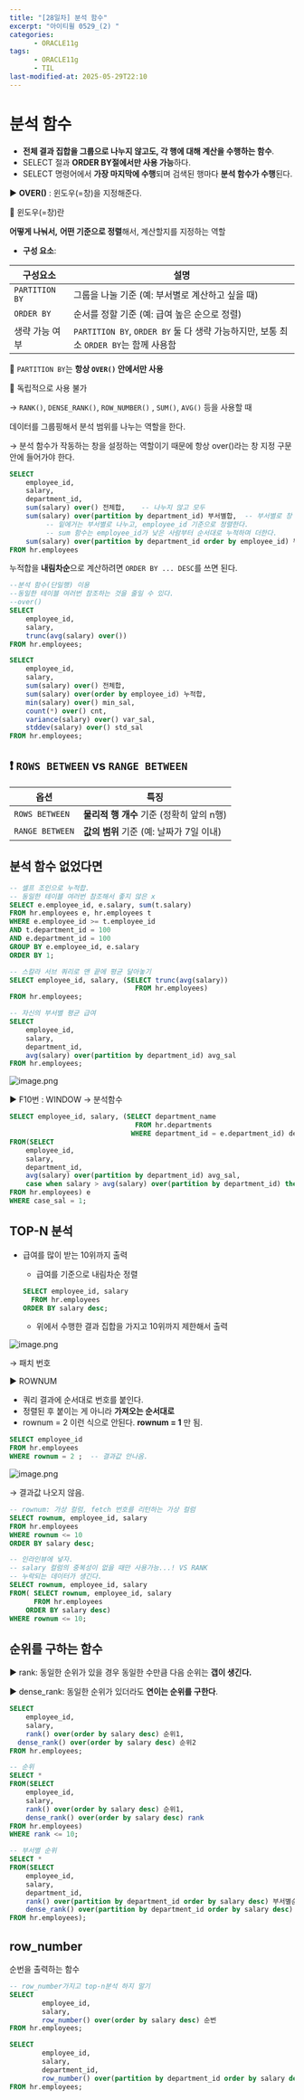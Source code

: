 ```yaml
---
title: "[28일차] 분석 함수"
excerpt: "아이티윌 0529_(2) "
categories:
      - ORACLE11g
tags:
      - ORACLE11g
      - TIL
last-modified-at: 2025-05-29T22:10
---
```


# 분석 함수

- **전체 결과 집합을 그룹으로 나누지 않고도, 각 행에 대해 계산을 수행하는 함수**.
- SELECT 절과 **ORDER BY절에서만 사용 가능**하다.
- SELECT 명령어에서 **가장 마지막에 수행**되며 검색된 행마다 **분석 함수가 수행**된다.

▶️  **OVER()** : 윈도우(=창)을 지정해준다. 

📌 윈도우(=창)란

**어떻게 나눠서,** **어떤 기준으로 정렬**해서, 계산할지를 지정하는 역할

- **구성 요소**:

| 구성요소 | 설명 |
| --- | --- |
| `PARTITION BY` | 그룹을 나눌 기준 (예: 부서별로 계산하고 싶을 때) |
| `ORDER BY` | 순서를 정할 기준 (예: 급여 높은 순으로 정렬) |
| 생략 가능 여부 | `PARTITION BY`, `ORDER BY` 둘 다 생략 가능하지만, 보통 최소 `ORDER BY`는 함께 사용함 |

📌 `PARTITION BY`는 **항상 `OVER()` 안에서만 사용**

📌 독립적으로 사용 불가

→ `RANK()`, `DENSE_RANK()`, `ROW_NUMBER()` , `SUM()`, `AVG()` 등을 사용할 때

데이터를 그룹핑해서 분석 범위를 나누는 역할을 한다.

→ 분석 함수가 작동하는 창을 설정하는 역할이기 때문에 항상 over()라는 창 지정 구문 안에 들어가야 한다.

```sql
SELECT
    employee_id,
    salary,
    department_id,
    sum(salary) over() 전체합,    -- 나누지 않고 모두 
    sum(salary) over(partition by department_id) 부서별합,  -- 부서별로 창
		 -- 밑에거는 부서별로 나누고, employee_id 기준으로 정렬한다.
		 -- sum 함수는 employee_id가 낮은 사람부터 순서대로 누적하며 더한다.
    sum(salary) over(partition by department_id order by employee_id) 부서별누적합
FROM hr.employees
```

누적합을 **내림차순**으로 계산하려면 `ORDER BY ... DESC`를 쓰면 된다.

```sql
--분석 함수(단일행) 이용
--동일한 테이블 여러번 참조하는 것을 줄일 수 있다.
--over()
SELECT
    employee_id,
    salary,
    trunc(avg(salary) over())
FROM hr.employees;

SELECT
    employee_id,
    salary,
    sum(salary) over() 전체합,
    sum(salary) over(order by employee_id) 누적합,
    min(salary) over() min_sal,
    count(*) over() cnt,
    variance(salary) over() var_sal,
    stddev(salary) over() std_sal
FROM hr.employees;
```

## ❗ `ROWS BETWEEN` vs `RANGE BETWEEN`

| 옵션 | 특징 |
| --- | --- |
| `ROWS BETWEEN` | **물리적 행 개수** 기준 (정확히 앞의 n행) |
| `RANGE BETWEEN` | **값의 범위** 기준 (예: 날짜가 7일 이내) |

## 분석 함수 없었다면

```sql
-- 셀프 조인으로 누적합.
-- 동일한 테이블 여러번 참조해서 좋지 않은 x
SELECT e.employee_id, e.salary, sum(t.salary)
FROM hr.employees e, hr.employees t
WHERE e.employee_id >= t.employee_id
AND t.department_id = 100
AND e.department_id = 100
GROUP BY e.employee_id, e.salary
ORDER BY 1;
```

```sql
-- 스칼라 서브 쿼리로 맨 끝에 평균 달아놓기
SELECT employee_id, salary, (SELECT trunc(avg(salary))
                               FROM hr.employees)
FROM hr.employees;                     
```

```sql
-- 자신의 부서별 평균 급여
SELECT 
    employee_id,
    salary,
    department_id,
    avg(salary) over(partition by department_id) avg_sal
FROM hr.employees;    
```

![image.png](/assets/20250529/6.png)


▶️ F10번 : WINDOW → 분석함수

```sql
SELECT employee_id, salary, (SELECT department_name
                               FROM hr.departments
                              WHERE department_id = e.department_id) dept_name
FROM(SELECT 
    employee_id,
    salary,
    department_id,
    avg(salary) over(partition by department_id) avg_sal,
    case when salary > avg(salary) over(partition by department_id) then 1 end case_sal
FROM hr.employees) e
WHERE case_sal = 1;  
```

## TOP-N 분석

- 급여를 많이 받는 10위까지 출력
    - 급여를 기준으로 내림차순 정렬
    
    ```sql
    SELECT employee_id, salary
      FROM hr.employees
    ORDER BY salary desc;  
    ```
    
    - 위에서 수행한 결과 집합을 가지고 10위까지 제한해서 출력

![image.png](/assets/20250529/7.png)


→ 패치 번호

▶️ ROWNUM

- 쿼리 결과에 순서대로 번호를 붙인다.
- 정렬된 후 붙이는 게 아니라 **가져오는 순서대로**
- rownum = 2 이런 식으로 안된다. **rownum = 1** 만 됨.

```sql
SELECT employee_id
FROM hr.employees
WHERE rownum = 2 ;  -- 결과값 안나옴.
```

![image.png](/assets/20250529/8.png)


→ 결과값 나오지 않음.

```sql
-- rownum: 가상 컬럼, fetch 번호를 리턴하는 가상 컬럼
SELECT rownum, employee_id, salary
FROM hr.employees
WHERE rownum <= 10
ORDER BY salary desc;
```

```sql
-- 인라인뷰에 넣자.
-- salary 컬럼의 중복성이 없을 때만 사용가능...! VS RANK
-- 누락되는 데이터가 생긴다.  
SELECT rownum, employee_id, salary
FROM( SELECT rownum, employee_id, salary
      FROM hr.employees
    ORDER BY salary desc)
WHERE rownum <= 10;
```

## 순위를 구하는 함수

▶️ rank: 동일한 순위가 있을 경우 동일한 수만큼 다음 순위는 **갭이 생긴다.**

▶️ dense_rank: 동일한 순위가 있더라도 **연이는 순위를 구한다**.

```sql
SELECT
	employee_id,
	salary, 
	rank() over(order by salary desc) 순위1,
  dense_rank() over(order by salary desc) 순위2
FROM hr.employees;
```

```sql
-- 순위
SELECT *
FROM(SELECT
	employee_id,
	salary,
	rank() over(order by salary desc) 순위1,
    dense_rank() over(order by salary desc) rank
FROM hr.employees)
WHERE rank <= 10;
```

```sql
-- 부서별 순위
SELECT *
FROM(SELECT
	employee_id,
	salary,
    department_id,
	rank() over(partition by department_id order by salary desc) 부서별순위1,
    dense_rank() over(partition by department_id order by salary desc) 부서별순위2
FROM hr.employees);
```

## row_number

순번을 출력하는 함수

```sql
-- row_number가지고 top-n분석 하지 말기
SELECT
		employee_id,
		salary,
		row_number() over(order by salary desc) 순번
FROM hr.employees;
```

```sql
SELECT
		employee_id,
		salary,
        department_id,
		row_number() over(partition by department_id order by salary desc) 순번
FROM hr.employees;
```